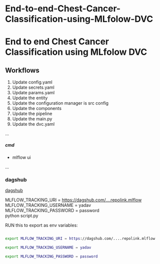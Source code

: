 # End-to-end-Chest-Cancer-Classification-using-MLfolow-DVC
# End to end Chest Cancer Classification using MLfolow DVC

## Workflows

1. Update config.yaml
2. Update secrets.yaml 
3. Update params.yaml
4. Update the entity
5. Update the configuration manager is src config
6. Update the components
7. Update the pipeline
8. Update the main.py
9. Update the dvc.yaml


...
##### cmd
- mlflow ui

...
### dagshub
[dagshub](https://dagshub.com/)

MLFLOW_TRACKING_URI = https://dagshub.com/....repolink.mlflow \
MLFLOW_TRACKING_USERNAME = yadav \
MLFLOW_TRACKING_PASSWORD = password \
python script.py

RUN this to export as env variables:

```bash

export MLFLOW_TRACKING_URI = https://dagshub.com/....repolink.mlflow

export MLFLOW_TRACKING_USERNAME = yadav

export MLFLOW_TRACKING_PASSWORD = password

```
